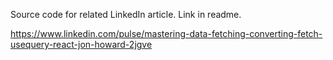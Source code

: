 Source code for related LinkedIn article. Link in readme.

https://www.linkedin.com/pulse/mastering-data-fetching-converting-fetch-usequery-react-jon-howard-2jgve

